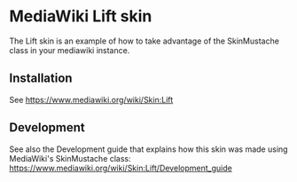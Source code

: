 MediaWiki Lift skin
========================

The Lift skin is an example of how to take advantage of the SkinMustache class in your mediawiki instance.

Installation
------------

See <https://www.mediawiki.org/wiki/Skin:Lift>

Development
-----------

See also the Development guide that explains how this skin was made using MediaWiki's SkinMustache class: https://www.mediawiki.org/wiki/Skin:Lift/Development_guide
